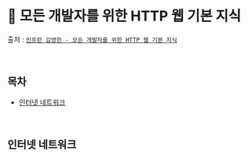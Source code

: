 # 🌱 모든 개발자를 위한 HTTP 웹 기본 지식
출저 : [`인프런 김영한 - 모든 개발자를 위한 HTTP 웹 기본 지식`]([https://inf.run/h6Gf)

<br>

## 목차
- [인터넷 네트워크](#인터넷-네트워크)


<br>

## 인터넷 네트워크
